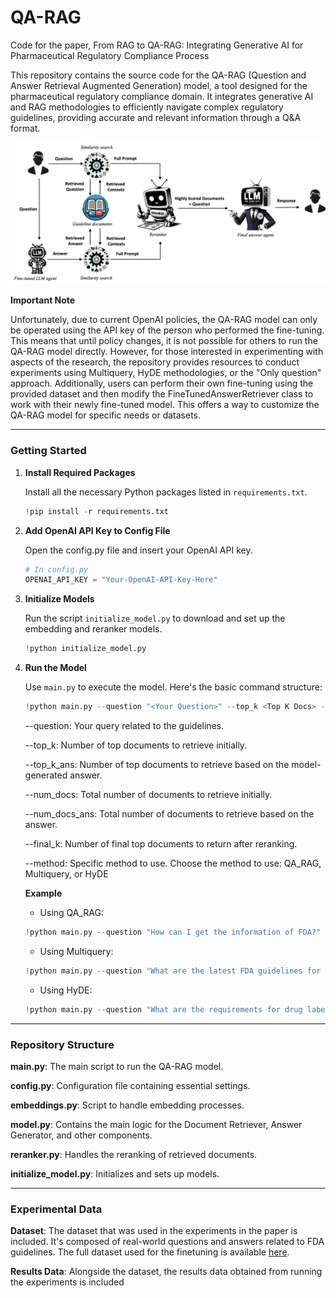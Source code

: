 # QA-RAG
Code for the paper, From RAG to QA-RAG: Integrating Generative AI for Pharmaceutical Regulatory Compliance Process

This repository contains the source code for the QA-RAG (Question and Answer Retrieval Augmented Generation) model, a tool designed for the pharmaceutical regulatory compliance domain. It integrates generative AI and RAG methodologies to efficiently navigate complex regulatory guidelines, providing accurate and relevant information through a Q&A format.

![QA-RAG Model](./QA_RAG.jpg)


   **Important Note**
   
   Unfortunately, due to current OpenAI policies, the QA-RAG model can only be operated using the API key of the person who performed the fine-tuning. This means that until policy changes, it is not possible for others to run the QA-RAG model directly. However, for those interested in experimenting with aspects of the research, the repository provides resources to conduct experiments using Multiquery, HyDE methodologies, or the "Only question" approach. Additionally, users can perform their own fine-tuning using the provided dataset and then modify the FineTunedAnswerRetriever class to work with their newly fine-tuned model. This offers a way to customize the QA-RAG model for specific needs or datasets.


---

### Getting Started

1. **Install Required Packages**
   
    Install all the necessary Python packages listed in `requirements.txt`.
  
    ```python
    !pip install -r requirements.txt
    ```
2. **Add OpenAI API Key to Config File**

   Open the config.py file and insert your OpenAI API key. 

    ```python
    # In config.py
    OPENAI_API_KEY = "Your-OpenAI-API-Key-Here"
    ```
    
3. **Initialize Models**
    
   Run the script `initialize_model.py` to download and set up the embedding and reranker models.
      
    ```python
    !python initialize_model.py
    ```

4. **Run the Model**
   
   Use `main.py` to execute the model. Here's the basic command structure:
      
    ```python
    !python main.py --question "<Your Question>" --top_k <Top K Docs> --top_k_ans <Top K Docs from Answer> --num_docs <Number of Initial Docs> --num_docs_ans <Number of Initial Docs from Answer> --final_k <Final Number of Docs> --method <Specific method to use>
    ```

    --question: Your query related to the guidelines.
   
    --top_k: Number of top documents to retrieve initially.
   
    --top_k_ans: Number of top documents to retrieve based on the model-generated answer.
   
    --num_docs: Total number of documents to retrieve initially.
   
    --num_docs_ans: Total number of documents to retrieve based on the answer.
   
    --final_k: Number of final top documents to return after reranking.
   
    --method: Specific method to use. Choose the method to use: QA_RAG, Multiquery, or HyDE


    **Example**
   - Using QA_RAG:
    ```python
    !python main.py --question "How can I get the information of FDA?" --top_k 3 --top_k_ans 3 --num_docs 5 --num_docs_ans 5 --final_k 2 --method QA_RAG
    ```

   - Using Multiquery:
    ```python
    !python main.py --question "What are the latest FDA guidelines for clinical trials?" --top_k 3 --top_k_ans 3 --num_docs 5 --num_docs_ans 5 --final_k 2 --method Multiquery
    ```

   - Using HyDE:
    ```python
   !python main.py --question "What are the requirements for drug labeling as per FDA?" --top_k 5 --top_k_ans 5 --num_docs 7 --num_docs_ans 7 --final_k 4 --method HyDE
    ```
        
---

### Repository Structure
**main.py**: The main script to run the QA-RAG model.

**config.py**: Configuration file containing essential settings.

**embeddings.py**: Script to handle embedding processes.

**model.py**: Contains the main logic for the Document Retriever, Answer Generator, and other components.

**reranker.py**: Handles the reranking of retrieved documents.

**initialize_model.py**: Initializes and sets up models.

---

### Experimental Data
**Dataset**: The dataset that was used in the experiments in the paper is included. It's composed of real-world questions and answers related to FDA guidelines. The full dataset used for the finetuning is available [here](https://huggingface.co/datasets/Jaymax/FDA_Pharmaceuticals_FAQ).

**Results Data**: Alongside the dataset, the results data obtained from running the experiments is included
